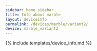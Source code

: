 ```yaml
---
sidebar: home_sidebar
title: Info about marble
layout: deviceinfo
permalink: /devices/marble/variant2/
device: marble_variant2
---
```

{% include templates/device_info.md %}
